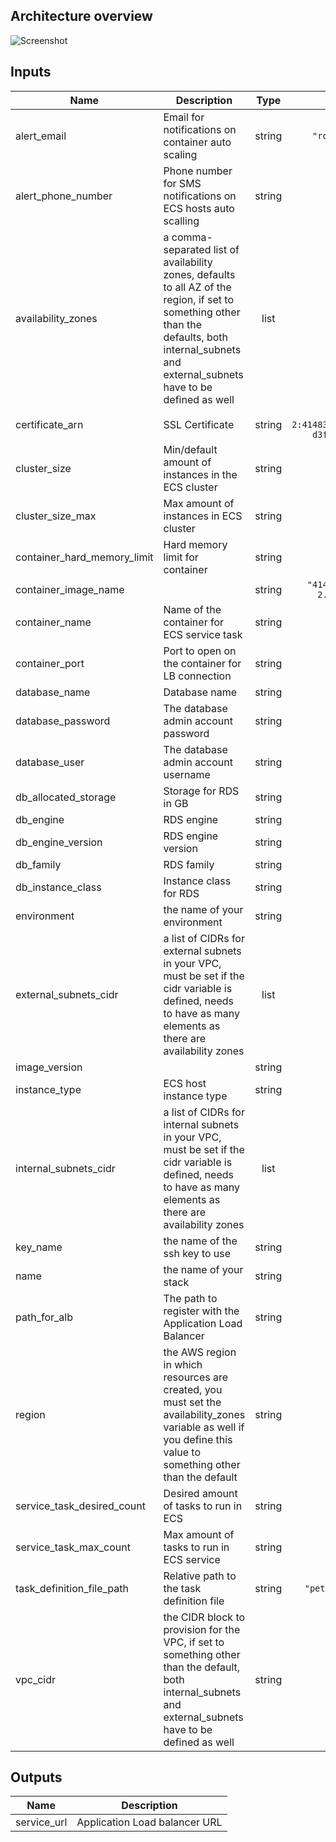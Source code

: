 ## Architecture overview
![Screenshot](C:/Users/roman_orlovskyi/Downloads/phase3_image.png")

## Inputs

| Name | Description | Type | Default | Required |
|------|-------------|:----:|:-----:|:-----:|
| alert\_email | Email for notifications on container auto scaling | string | `"romanorlovskiy92@gmail.com"` | no |
| alert\_phone\_number | Phone number for SMS notifications on ECS hosts auto scalling | string | `"+380635321012"` | no |
| availability\_zones | a comma-separated list of availability zones, defaults to all AZ of the region, if set to something other than the defaults, both internal_subnets and external_subnets have to be defined as well | list | `<list>` | no |
| certificate\_arn | SSL Certificate | string | `"arn:aws:acm:us-west-2:414831080620:certificate/d01732be-d3f4-481f-b94a-a4eedb2af2eb"` | no |
| cluster\_size | Min/default amount of instances in the ECS cluster | string | `"2"` | no |
| cluster\_size\_max | Max amount of instances in ECS cluster | string | `"4"` | no |
| container\_hard\_memory\_limit | Hard memory limit for container | string | `"360"` | no |
| container\_image\_name |  | string | `"414831080620.dkr.ecr.us-west-2.amazonaws.com/petclinic"` | no |
| container\_name | Name of the container for ECS service task | string | `"petclinic-service"` | no |
| container\_port | Port to open on the container for LB connection | string | `"8080"` | no |
| database\_name | Database name | string | `"petclinic"` | no |
| database\_password | The database admin account password | string | `"petclinic_password"` | no |
| database\_user | The database admin account username | string | `"petclinic_user"` | no |
| db\_allocated\_storage | Storage for RDS in GB | string | `"20"` | no |
| db\_engine | RDS engine | string | `"mysql"` | no |
| db\_engine\_version | RDS engine version | string | `"5.7"` | no |
| db\_family | RDS family | string | `"mysql5.7"` | no |
| db\_instance\_class | Instance class for RDS | string | `"db.t2.micro"` | no |
| environment | the name of your environment | string | `"dev-west2"` | no |
| external\_subnets\_cidr | a list of CIDRs for external subnets in your VPC, must be set if the cidr variable is defined, needs to have as many elements as there are availability zones | list | `<list>` | no |
| image\_version |  | string | `"2.1.27"` | no |
| instance\_type | ECS host instance type | string | `"t2.micro"` | no |
| internal\_subnets\_cidr | a list of CIDRs for internal subnets in your VPC, must be set if the cidr variable is defined, needs to have as many elements as there are availability zones | list | `<list>` | no |
| key\_name | the name of the ssh key to use | string | `"WebServer01"` | no |
| name | the name of your stack | string | `"phase3-tf-stack"` | no |
| path\_for\_alb | The path to register with the Application Load Balancer | string | `"/"` | no |
| region | the AWS region in which resources are created, you must set the availability_zones variable as well if you define this value to something other than the default | string | `"us-west-2"` | no |
| service\_task\_desired\_count | Desired amount of tasks to run in ECS | string | `"2"` | no |
| service\_task\_max\_count | Max amount of tasks to run in ECS service | string | `"10"` | no |
| task\_definition\_file\_path | Relative path to the task definition file | string | `"petclinic_task_definition.tpl"` | no |
| vpc\_cidr | the CIDR block to provision for the VPC, if set to something other than the default, both internal_subnets and external_subnets have to be defined as well | string | `"10.192.0.0/16"` | no |

## Outputs

| Name | Description |
|------|-------------|
| service\_url | Application Load balancer URL |

